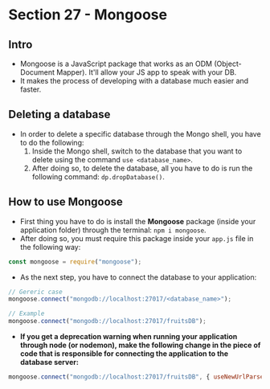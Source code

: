 # Section 27 - Mongoose

## Intro
* Mongoose is a JavaScript package that works as an ODM (Object-Document Mapper). It'll allow your JS app to speak with your DB.
* It makes the process of developing with a database much easier and faster.

## Deleting a database
* In order to delete a specific database through the Mongo shell, you have to do the following:
  1. Inside the Mongo shell, switch to the database that you want to delete using the command ```use <database_name>```.
  2. After doing so, to delete the database, all you have to do is run the following command: ```dp.dropDatabase()```.

## How to use Mongoose
* First thing you have to do is install the __Mongoose__ package (inside your application folder) through the terminal: ```npm i mongoose```.
* After doing so, you must require this package inside your ```app.js``` file in the following way:
```javascript
const mongoose = require("mongoose");
```
* As the next step, you have to connect the database to your application:
```javascript
// Gereric case
mongoose.connect("mongodb://localhost:27017/<database_name>");

// Example
mongoose.connect("mongodb://localhost:27017/fruitsDB");
```
* __If you get a deprecation warning when running your application through node (or nodemon), make the following change in the piece of code that is responsible for connecting the application to the database server:__
```javascript
mongoose.connect("mongodb://localhost:27017/fruitsDB", { useNewUrlParser: true});
```

